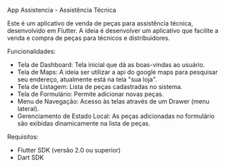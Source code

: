 App Assistencia - Assistência Técnica

Este é um aplicativo de venda de peças para assistência técnica, desenvolvido em Flutter. A ideia é desenvolver um aplicativo que facilite a venda e compra de peças para técnicos e distribuidores.

Funcionalidades:
  - Tela de Dashboard: Tela inicial que dá as boas-vindas ao usuário.
  - Tela de Maps: A ideia ser utilizar a api do google maps para pesquisar seu endereço, atualmente está na tela "sua loja".
  - Tela de Listagem: Lista de peças cadastradas no sistema.
  - Tela de Formulário: Permite adicionar novas peças.
  - Menu de Navegação: Acesso às telas através de um Drawer (menu lateral).
  - Gerenciamento de Estado Local: As peças adicionadas no formulário são exibidas dinamicamente na lista      de peças.

Requisitos:
   - Flutter SDK (versão 2.0 ou superior)
   - Dart SDK
